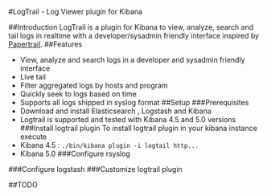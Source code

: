 #LogTrail - Log Viewer plugin for Kibana

##Introduction
LogTrail is a plugin for Kibana to view, analyze, search and tail logs in realtime with a developer/sysadmin friendly interface inspired by [Papertrail](https://papertrailapp.com/).
##Features
 - View, analyze and search logs in a developer and sysadmin friendly interface
 - Live tail
 - Filter aggregated logs by hosts and program
 - Quickly seek to logs based on time
 - Supports all logs shipped in syslog format
##Setup
###Prerequisites
 - Download and install Elasticsearch , Logstash and Kibana
 - Logtrail is supported and tested with Kibana 4.5 and 5.0 versions
###Install logtrail plugin
To install logtrail plugin in your kibana instance execute
 - Kibana 4.5 : `./bin/kibana plugin -i logtail http...`
 - Kibana 5.0
###Configure rsyslog

###Configure logstash
###Customize logtrail plugin

##TODO
